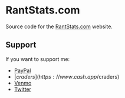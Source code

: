 # RantStats.com

Source code for the [RantStats.com](https://rantstats.com/) website.

## Support

If you want to support me:

- [PayPal](https://www.paypal.me/stevencrader)
- [$craders](https://www.cash.app/$craders)
- [Venmo](https://venmo.com/code?user_id=467277291978752568&created=1654152122)
- [Twitter](https://x.com/stevencrader)
